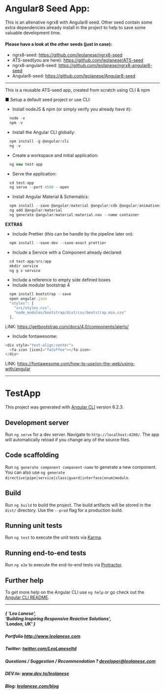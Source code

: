# Angular8 Seed App: 

This is an altenative ngrx8 with Angular8 seed. Other seed contain some extra dependencies already install in the project to help to save some valuable development time.

#### Please have a look at the other seeds (just in case):
- ngrx8-seed: https://github.com/leolanese/ngrx8-seed
- ATS-seed(you are here): https://github.com/leolanese/ATS-seed
- ngrx8-angular8-seed: https://github.com/leolanese/ngrx8-angular8-seed
- Angular8-seed: https://github.com/leolanese/Angular8-seed

---

This is a reusable ATS-seed app, created from scratch using CLI & npm

■ Setup a default seed project or use CLI:

- Install nodeJS & npm (or simply verify you already have it):
```javascript
  node -v
  npm -v
```  
- Install the Angular CLI globally:
```javascript
  npm install -g @angular/cli
  ng -v
```
- Create a workspace and initial application:
```javascript
  ng new test-app
```
- Serve the application:
```javascript
  cd test-app
  ng serve --port 4500 --open
```
- Install Angular Material & Schematics:
```javascript
  npm install --save @angular/material @angular/cdk @angular/animations
  ng add @angular/material
  ng generate @angular/material:material-nav --name container
```

**EXTRAS**
- Include Prettier (this can be handle by the pipeline later on):
```javascript
  npm install --save-dev --save-exact prettier
```
- Include a Service with a Component already declared:
```javascript
  cd test-app/src/app
  mkdir service
  ng g s service
```  
- Include a reference to empty side defined boxes
- Include modular bootstrap 4
```javascript
  npm install bootstrap --save
  open angular.json
  "styles": [
    "src/styles.css",
    "node_modules/bootstrap/dist/css/bootstrap.min.css"
  ],
```
  LINK:
  https://getbootstrap.com/docs/4.0/components/alerts/
- Include fontawesome:
```javascript  
<div style="text-align:center">
  <fa-icon [icon]="faCoffee"></fa-icon>
</div>
```
  LINK:
  https://fontawesome.com/how-to-use/on-the-web/using-with/angular

---

# TestApp

This project was generated with [Angular CLI](https://github.com/angular/angular-cli) version 6.2.3.

## Development server

Run `ng serve` for a dev server. Navigate to `http://localhost:4200/`. The app will automatically reload if you change any of the source files.

## Code scaffolding

Run `ng generate component component-name` to generate a new component. You can also use `ng generate directive|pipe|service|class|guard|interface|enum|module`.

## Build

Run `ng build` to build the project. The build artifacts will be stored in the `dist/` directory. Use the `--prod` flag for a production build.

## Running unit tests

Run `ng test` to execute the unit tests via [Karma](https://karma-runner.github.io).

## Running end-to-end tests

Run `ng e2e` to execute the end-to-end tests via [Protractor](http://www.protractortest.org/).

## Further help

To get more help on the Angular CLI use `ng help` or go check out the [Angular CLI README](https://github.com/angular/angular-cli/blob/master/README.md).

---

<h5> { 'Leo Lanese',<br>
       'Building Inspiring Responsive Reactive Solutions',<br>
       'London, UK' }<br>
</h5>
<h5>Portfolio
<a href="http://www.leolanese.com" target="_blank">http://www.leolanese.com</a>
</h5>
<h5>Twitter:
<a href="http://twitter.com/LeoLaneseltd" target="_blank">twitter.com/LeoLaneseltd</a>
</h5>
<h5>Questions / Suggestion / Recommendation ?
<a href="mail:to">developer@leolanese.com</a>
</h5>
<h5>DEV.to:
<a href="http://www.dev.to/leolanese" target="_blank">www.dev.to/leolanese</a>
</h5>
<h5>Blog:
<a href="http://www.leolanese.com/blog" target="_blank">leolanese.com/blog</a>
</h5>

